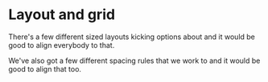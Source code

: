 # Layout and grid

There's a few different sized layouts kicking options about and it would be good to align everybody to that. 

We've also got a few different spacing rules that we work to and it would be good to align that too.

